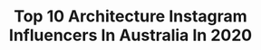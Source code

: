 ---
title: Top 10 Architecture Instagram Influencers In Australia In 2020
description: >-
  Find top architecture Instagram influencers in Australia in 2020. Most popular hashtags: #lestweforget #contemporaryart #anzacbridge #street.
platform: Instagram
profiles:
  - username: "aliceroberts_"
    fullname: >-
      |ALICE PAOLI ROBERTS|
    location: "Australia"
    followers: 480870
    engagement: 243
    commentsToLikes: 0.016555
    id: ck0tsjiet01lz0i19z0yvxx03
    verified: false
    hashtags: "#whitefoxoasis"
  - username: "janbreckwoldt_photography"
    fullname: >-
      Jan Breckwoldt
    location: "Australia"
    followers: 10243
    engagement: 961
    commentsToLikes: 0.064634
    id: ck5cc62vhgsbm0i113kjfjb6w
    verified: false
    hashtags: "#valgardena, #explore, #street, #ruralaustralia"
  - username: "brisvegasdad"
    fullname: >-
      BrisVegas Dad
    location: "Australia"
    followers: 13396
    engagement: 837
    commentsToLikes: 0.065913
    id: ck0w5k7t441rl0i192x48taum
    verified: false
    hashtags: "#vancouvercanada, #stayathome, #weekendfun, #disneylife"
  - username: "minghan1004"
    fullname: >-
      Malaysia | Travel & Explore 🌏
    location: "Australia"
    followers: 2928
    engagement: 2093
    commentsToLikes: 0.116582
    id: ckaortdemonvl0i78xdxywvkk
    verified: false
    hashtags: "#nightscape, #travelitaly, #cityview, #asiatravels"
  - username: "_nancy_dc"
    fullname: >-
      NANCY | Currently in Budapest
    location: "Australia"
    followers: 54182
    engagement: 267
    commentsToLikes: 0.033289
    id: ck0vwd0s9t59g0i19hg91bu7x
    verified: false
    hashtags: "#adorama, #beautifuldestinations, #worldnomads, #next"
  - username: "shaynebrooksimpson"
    fullname: >-
      S H A Y N E | B R O O K
    location: "Australia"
    followers: 42520
    engagement: 209
    commentsToLikes: 0.011253
    id: ck5c09seispm70i11vh21hzut
    verified: false
    hashtags: "#dontarguewithyourbody, #microbag, #selfiemode, #artandfashion"
  - username: "koola.suchus"
    fullname: >-
      Koolasuchus
    location: "Australia"
    followers: 19935
    engagement: 1353
    commentsToLikes: 0.015305
    id: ckaoqqv7pjxye0i78j2unequ3
    verified: false
    hashtags: "#instasculpture, #sculptureart, #interiorspace, #lightplay"
  - username: "adamkanearchitects"
    fullname: >-
      Adam Kane Architects
    location: "Australia"
    followers: 24679
    engagement: 316
    commentsToLikes: 0.023885
    id: ck0w3xhxlvsa80i19rgqkfnug
    verified: false
    hashtags: "#homedesign, #interieur, #kitchen, #floorplan"
  - username: "johngollings"
    fullname: >-
      John Gollings
    location: "Australia"
    followers: 21740
    engagement: 266
    commentsToLikes: 0.033777
    id: ck0vyxk8p69y60i190kierm0c
    verified: false
    hashtags: "#photography, #melbourneuni, #contemporaryart, #broadmeadows"
  - username: "robinson_architects"
    fullname: >-
      Jolyon Robinson
    location: "Australia"
    followers: 35424
    engagement: 515
    commentsToLikes: 0.018688
    id: ck6tqt5uou0z00j71wip78n4j
    verified: false
    hashtags: ""
---